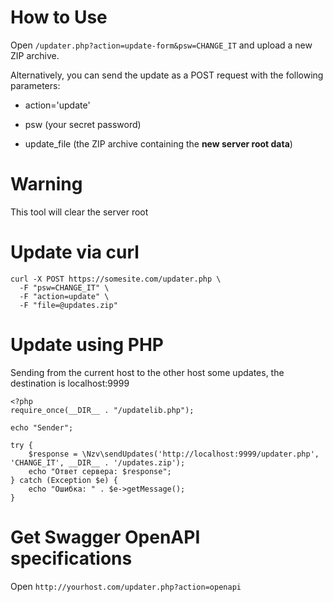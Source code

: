 # How to Use

   Open ```/updater.php?action=update-form&psw=CHANGE_IT``` and upload a new ZIP archive.

   Alternatively, you can send the update as a POST request with the following parameters:

   - action='update'

  - psw (your secret password)

  - update_file (the ZIP archive containing the **new server root data**)

# Warning

This tool will clear the server root

# Update via curl

```
curl -X POST https://somesite.com/updater.php \
  -F "psw=CHANGE_IT" \
  -F "action=update" \
  -F "file=@updates.zip"
```

# Update using PHP

Sending from the current host to the other host some updates, the destination is localhost:9999

```
<?php
require_once(__DIR__ . "/updatelib.php");

echo "Sender";

try {
    $response = \Nzv\sendUpdates('http://localhost:9999/updater.php', 'CHANGE_IT', __DIR__ . '/updates.zip');
    echo "Ответ сервера: $response";
} catch (Exception $e) {
    echo "Ошибка: " . $e->getMessage();
}
```

# Get Swagger OpenAPI specifications

Open ```http://yourhost.com/updater.php?action=openapi```
